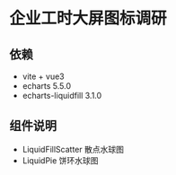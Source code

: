 # 企业工时大屏图标调研

## 依赖

- vite + vue3
- echarts 5.5.0
- echarts-liquidfill 3.1.0

## 组件说明

- LiquidFillScatter 散点水球图
- LiquidPie 饼环水球图


